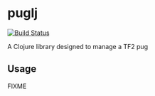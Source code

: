 # puglj

[![Build Status](https://travis-ci.org/TronPaul/puglj.svg?branch=master)](https://travis-ci.org/TronPaul/puglj)

A Clojure library designed to manage a TF2 pug

## Usage

FIXME
